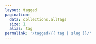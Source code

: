 ```yaml
---
layout: tagged
pagination:
  data: collections.allTags
  size: 1
  alias: tag
permalink: '/tagged/{{ tag | slug }}/'
---
```

